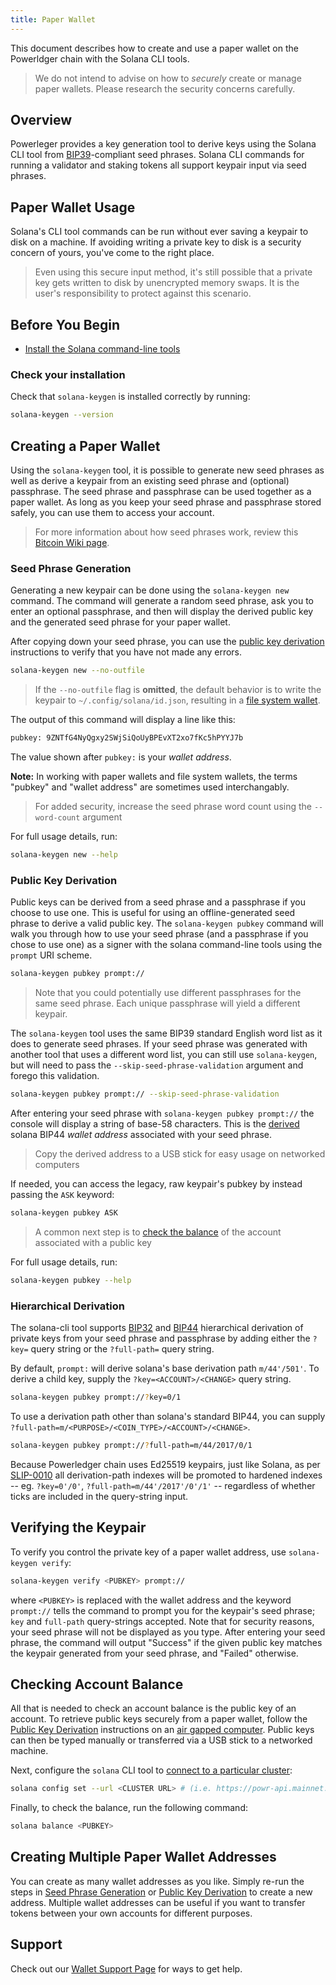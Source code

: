 ```yaml
---
title: Paper Wallet
---
```


This document describes how to create and use a paper wallet on the Powerldger chain with the Solana CLI
tools.

> We do not intend to advise on how to _securely_ create or manage paper wallets. Please research the security concerns carefully.

## Overview

Powerleger provides a key generation tool to derive keys using the Solana CLI tool from
[BIP39](https://github.com/bitcoin/bips/blob/master/bip-0039.mediawiki)-compliant
seed phrases. Solana CLI commands for running a validator and staking tokens all
support keypair input via seed phrases.

## Paper Wallet Usage

Solana's CLI tool commands can be run without ever saving a keypair to disk on a machine.
If avoiding writing a private key to disk is a security concern of yours, you've
come to the right place.

> Even using this secure input method, it's still possible that a private key gets written to disk by unencrypted memory swaps. It is the user's responsibility to protect against this scenario.

## Before You Begin

- [Install the Solana command-line tools](../cli/install-solana-cli-tools.md)

### Check your installation

Check that `solana-keygen` is installed correctly by running:

```bash
solana-keygen --version
```

## Creating a Paper Wallet

Using the `solana-keygen` tool, it is possible to generate new seed phrases as
well as derive a keypair from an existing seed phrase and (optional) passphrase.
The seed phrase and passphrase can be used together as a paper wallet. As long
as you keep your seed phrase and passphrase stored safely, you can use them to
access your account.

> For more information about how seed phrases work, review this [Bitcoin Wiki page](https://en.bitcoin.it/wiki/Seed_phrase).

### Seed Phrase Generation

Generating a new keypair can be done using the `solana-keygen new` command. The
command will generate a random seed phrase, ask you to enter an optional
passphrase, and then will display the derived public key and the generated seed
phrase for your paper wallet.

After copying down your seed phrase, you can use the
[public key derivation](#public-key-derivation) instructions to verify that you
have not made any errors.

```bash
solana-keygen new --no-outfile
```

> If the `--no-outfile` flag is **omitted**, the default behavior is to write the keypair to `~/.config/solana/id.json`, resulting in a [file system wallet](file-system-wallet.md).

The output of this command will display a line like this:

```bash
pubkey: 9ZNTfG4NyQgxy2SWjSiQoUyBPEvXT2xo7fKc5hPYYJ7b
```

The value shown after `pubkey:` is your _wallet address_.

**Note:** In working with paper wallets and file system wallets, the terms "pubkey"
and "wallet address" are sometimes used interchangably.

> For added security, increase the seed phrase word count using the `--word-count` argument

For full usage details, run:

```bash
solana-keygen new --help
```


### Public Key Derivation

Public keys can be derived from a seed phrase and a passphrase if you choose to
use one. This is useful for using an offline-generated seed phrase to derive a
valid public key. The `solana-keygen pubkey` command will walk you through how
to use your seed phrase (and a passphrase if you chose to use one) as a signer
with the solana command-line tools using the `prompt` URI scheme.

```bash
solana-keygen pubkey prompt://
```

> Note that you could potentially use different passphrases for the same seed phrase. Each unique passphrase will yield a different keypair.

The `solana-keygen` tool uses the same BIP39 standard English word list as it
does to generate seed phrases. If your seed phrase was generated with another
tool that uses a different word list, you can still use `solana-keygen`, but
will need to pass the `--skip-seed-phrase-validation` argument and forego this
validation.

```bash
solana-keygen pubkey prompt:// --skip-seed-phrase-validation
```

After entering your seed phrase with `solana-keygen pubkey prompt://` the console
will display a string of base-58 characters. This is the [derived](#hierarchical-derivation) solana BIP44 _wallet address_
associated with your seed phrase.

> Copy the derived address to a USB stick for easy usage on networked computers

If needed, you can access the legacy, raw keypair's pubkey by instead passing the `ASK` keyword:

```bash
solana-keygen pubkey ASK
```

> A common next step is to [check the balance](#checking-account-balance) of the account associated with a public key

For full usage details, run:

```bash
solana-keygen pubkey --help
```

### Hierarchical Derivation

The solana-cli tool supports
[BIP32](https://github.com/bitcoin/bips/blob/master/bip-0032.mediawiki) and
[BIP44](https://github.com/bitcoin/bips/blob/master/bip-0044.mediawiki)
hierarchical derivation of private keys from your seed phrase and passphrase by
adding either the `?key=` query string or the `?full-path=` query string.

By default, `prompt:` will derive solana's base derivation path `m/44'/501'`. To
derive a child key, supply the `?key=<ACCOUNT>/<CHANGE>` query string.

```bash
solana-keygen pubkey prompt://?key=0/1
```

To use a derivation path other than solana's standard BIP44, you can supply `?full-path=m/<PURPOSE>/<COIN_TYPE>/<ACCOUNT>/<CHANGE>`.

```bash
solana-keygen pubkey prompt://?full-path=m/44/2017/0/1
```

Because Powerledger chain uses Ed25519 keypairs, just like Solana, as per
[SLIP-0010](https://github.com/satoshilabs/slips/blob/master/slip-0010.md) all
derivation-path indexes will be promoted to hardened indexes -- eg.
`?key=0'/0'`, `?full-path=m/44'/2017'/0'/1'` -- regardless of whether ticks are
included in the query-string input.

## Verifying the Keypair

To verify you control the private key of a paper wallet address, use
`solana-keygen verify`:

```bash
solana-keygen verify <PUBKEY> prompt://
```

where `<PUBKEY>` is replaced with the wallet address and the keyword `prompt://`
tells the command to prompt you for the keypair's seed phrase; `key` and
`full-path` query-strings accepted. Note that for security reasons, your seed
phrase will not be displayed as you type. After entering your seed phrase, the
command will output "Success" if the given public key matches the keypair
generated from your seed phrase, and "Failed" otherwise.

## Checking Account Balance

All that is needed to check an account balance is the public key of an account.
To retrieve public keys securely from a paper wallet, follow the
[Public Key Derivation](#public-key-derivation) instructions on an
[air gapped computer](<https://en.wikipedia.org/wiki/Air_gap_(networking)>).
Public keys can then be typed manually or transferred via a USB stick to a
networked machine.

Next, configure the `solana` CLI tool to
[connect to a particular cluster](../cli/choose-a-cluster.md):

```bash
solana config set --url <CLUSTER URL> # (i.e. https://powr-api.mainnet.powerledger.io)
```

Finally, to check the balance, run the following command:

```bash
solana balance <PUBKEY>
```

## Creating Multiple Paper Wallet Addresses

You can create as many wallet addresses as you like. Simply re-run the
steps in [Seed Phrase Generation](#seed-phrase-generation) or
[Public Key Derivation](#public-key-derivation) to create a new address.
Multiple wallet addresses can be useful if you want to transfer tokens between
your own accounts for different purposes.

## Support

Check out our [Wallet Support Page](support.md) for ways to get help.
